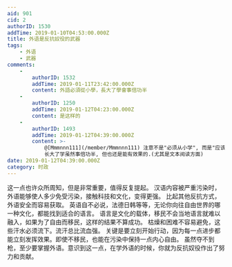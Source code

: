 ```yaml
---
aid: 901
cid: 2
authorID: 1530
addTime: 2019-01-10T04:53:00.000Z
title: 外语是反抗奴役的武器
tags:
    - 外语
    - 武器
comments:
    -
        authorID: 1532
        addTime: 2019-01-11T23:42:00.000Z
        content: 外語必須從小學，長大了學會事倍功半
    -
        authorID: 1250
        addTime: 2019-01-12T04:23:00.000Z
        content: 是这样的
    -
        authorID: 1493
        addTime: 2019-01-12T04:39:00.000Z
        content: >-
            @[Mmmnnn111](/member/Mmmnnn111) 注意不是"必须从小学", 而是"应该从小学", "从小学习的效果最好"
            长大了学虽然事倍功半, 但也还是能有效果的.(尤其是文本阅读方面)
date: 2019-01-12T04:39:00.000Z
category: 时政
---
```


这一点也许众所周知，但是非常重要，值得反复提起。 汉语内容被严重污染时，外语能够使人多少免受污染，接触科技和文化，变得更强。 比起其他反抗方式，外语安全而容易获取。 英语自不必说，法德日韩等等，无论你向往自由世界的哪一种文化，都能找到适合的语言。 语言是文化的载体，移民不会当地语言就难以融入，如果为了自由而移民，这样的结果不算成功。 枯燥和困难不容易避免，这些汗水必须流下。流汗总比流血强。 关键是要立刻开始行动，因为每一点进步都能立刻发挥效果。即使不移民，也能在污染中保持一点内心自由。 虽然夺不到枪，至少要掌握外语。意识到这一点，在学外语的时候，你就为反抗奴役作出了努力和贡献。
